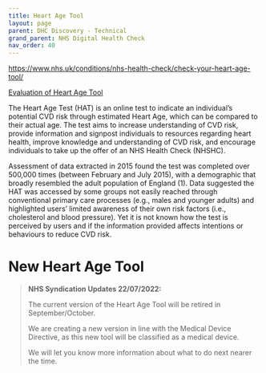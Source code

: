 ```yaml
---
title: Heart Age Tool
layout: page
parent: DHC Discovery - Technical
grand_parent: NHS Digital Health Check
nav_order: 40
---
```





https://www.nhs.uk/conditions/nhs-health-check/check-your-heart-age-tool/

[Evaluation of Heart Age Tool](Staffordshire-University-Heart-Age-Test-Evaluation-Report-Final.pdf)

The Heart Age Test (HAT) is an online test to indicate an individual’s potential CVD risk
through estimated Heart Age, which can be compared to their actual age. The test aims to
increase understanding of CVD risk, provide information and signpost individuals to resources
regarding heart health, improve knowledge and understanding of CVD risk, and encourage
individuals to take up the offer of an NHS Health Check (NHSHC).

Assessment of data extracted in 2015 found the test was completed over 500,000 times
(between February and July 2015), with a demographic that broadly resembled the adult
population of England (1). Data suggested the HAT was accessed by some groups not easily
reached through conventional primary care processes (e.g., males and younger adults) and
highlighted users’ limited awareness of their own risk factors (i.e., cholesterol and blood
pressure). Yet it is not known how the test is perceived by users and if the information provided
affects intentions or behaviours to reduce CVD risk. 

# New Heart Age Tool

> **NHS Syndication Updates 22/07/2022:**
>
> The current version of the Heart Age Tool will be retired in September/October.
> 
> We are creating a new version in line with the Medical Device Directive, as this new tool will be classified as a medical device.
> 
> We will let you know more information about what to do next nearer the time.
